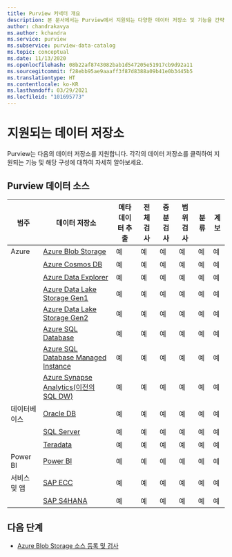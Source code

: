```yaml
---
title: Purview 커넥터 개요
description: 본 문서에서는 Purview에서 지원되는 다양한 데이터 저장소 및 기능을 간략하게 설명합니다.
author: chandrakavya
ms.author: kchandra
ms.service: purview
ms.subservice: purview-data-catalog
ms.topic: conceptual
ms.date: 11/13/2020
ms.openlocfilehash: 08b22af8743082bab1d547205e51917cb9d92a11
ms.sourcegitcommit: f28ebb95ae9aaaff3f87d8388a09b41e0b3445b5
ms.translationtype: HT
ms.contentlocale: ko-KR
ms.lasthandoff: 03/29/2021
ms.locfileid: "101695773"
---
```

# <a name="supported-data-stores"></a>지원되는 데이터 저장소

Purview는 다음의 데이터 저장소를 지원합니다. 각각의 데이터 저장소를 클릭하여 지원되는 기능 및 해당 구성에 대하여 자세히 알아보세요.

## <a name="purview-data-sources"></a>Purview 데이터 소스

|**범주**|  **데이터 저장소**  |**메타데이터 추출**|**전체 검사**|**증분 검사**|**범위 검사**|**분류**|**계보**|
|---|---|---|---|---|---|---|---|
| Azure | [Azure Blob Storage](register-scan-azure-blob-storage-source.md)| 예| 예| 예| 예| 예| 예|
||[Azure Cosmos DB](register-scan-azure-cosmos-database.md)|예| 예| 예| 예| 예| 예|
||[Azure Data Explorer](register-scan-azure-data-explorer.md)|예| 예| 예| 예| 예| 예|
||[Azure Data Lake Storage Gen1](register-scan-adls-gen1.md)|예| 예| 예| 예| 예| 예|
||[Azure Data Lake Storage Gen2](register-scan-adls-gen2.md)|예| 예| 예| 예| 예| 예|
||[Azure SQL Database](register-scan-azure-sql-database.md)|예| 예| 예| 예| 예| 예|
||[Azure SQL Database Managed Instance](register-scan-azure-sql-database-managed-instance.md)|예| 예| 예| 예| 예| 예|
||[Azure Synapse Analytics(이전의 SQL DW)](register-scan-azure-synapse-analytics.md)|예| 예| 예| 예| 예| 예|
|데이터베이스|[Oracle DB](register-scan-oracle-source.md)|예| 예| 예| 예| 예| 예|
||[SQL Server](register-scan-on-premises-sql-server.md)|예| 예| 예| 예| 예| 예|
||[Teradata](register-scan-teradata-source.md)|예| 예| 예| 예| 예| 예|
|Power BI|[Power BI](register-scan-power-bi-tenant.md)|예| 예| 예| 예| 예| 예|
|서비스 및 앱|[SAP ECC](register-scan-sapecc-source.md)|예| 예| 예| 예| 예| 예|
||[SAP S4HANA](register-scan-saps4hana-source.md)|예| 예| 예| 예| 예| 예|

## <a name="next-steps"></a>다음 단계

- [Azure Blob Storage 소스 등록 및 검사](register-scan-azure-blob-storage-source.md)